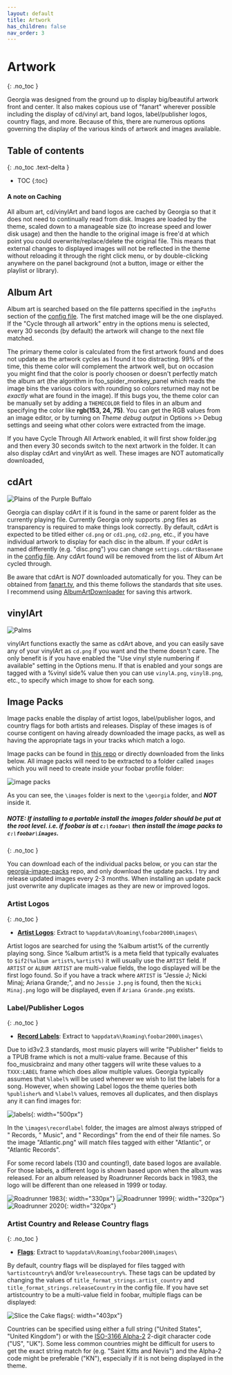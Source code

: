 ```yaml
---
layout: default
title: Artwork
has_children: false
nav_order: 3
---
```

# Artwork
{: .no_toc }

Georgia was designed from the ground up to display big/beautiful artwork front and center. It also makes copious use of "fanart" wherever possible including the display of cd/vinyl art, band logos, label/publisher logos, country flags, and more. Because of this, there are numerous options governing the display of the various kinds of artwork and images available.

## Table of contents
{: .no_toc .text-delta }

* TOC
{:toc}

#### A note on Caching

All album art, cd/vinylArt and band logos are cached by Georgia so that it does not need to continually read from disk. Images are loaded by the theme, scaled down to a manageable size (to increase speed and lower disk usage) and then the handle to the original image is free'd at which point you could overwrite/replace/delete the original file. This means that external changes to displayed images will not be reflected in the theme without reloading it through the right click menu, or by double-clicking anywhere on the panel background (not a button, image or either the playlist or library).

## Album Art

Album art is searched based on the file patterns specified in the `imgPaths` section of the [config file](configuration.html#configuration-sections). The first matched image will be the one displayed. If the "Cycle through all artwork" entry in the options menu is selected, every 30 seconds (by default) the artwork will change to the next file matched.

The primary theme color is calculated from the first artwork found and does not update as the artwork cycles as I found it too distracting. 99% of the time, this theme color will complement the artwork well, but on occasion you might find that the color is poorly choosen or doesn't perfectly match the album art (the algorithm in foo_spider_monkey_panel which reads the image bins the various colors with rounding so colors returned may not be _exactly_ what are found in the image). If this bugs you, the theme color can be manually set by adding a `THEMECOLOR` field to files in an album and specifying the color like **rgb(153, 24, 75)**. You can get the RGB values from an image editor, or by turning on *Theme debug output* in Options >> Debug settings and seeing what other colors were extracted from the image.

If you have Cycle Through All Artwork enabled, it will first show folder.jpg and then every 30 seconds switch to the next artwork in the folder. It can also display cdArt and vinylArt as well. These images are NOT automatically downloaded,

## cdArt

![Plains of the Purple Buffalo](https://user-images.githubusercontent.com/2282004/109050573-28b8a800-769f-11eb-9346-7ee484d4eb27.png)

Georgia can display cdArt if it is found in the same or parent folder as the currently playing file. Currently Georgia only supports .png files as transparency is required to make things look correctly. By default, cdArt is expected to be titled either `cd.png` or `cd1.png`, `cd2.png`, etc., if you have individual artwork to display for each disc in the album. If your cdArt is named differently (e.g. "disc.png") you can change `settings.cdArtBasename` in the [config file](configuration.html). Any cdArt found will be removed from the list of Album Art cycled through.

Be aware that cdArt is *NOT* downloaded automatically for you. They can be obtained from [fanart.tv](https://fanart.tv), and this theme follows the standards that site uses. I recommend using [AlbumArtDownloader](https://sourceforge.net/projects/album-art/) for saving this artwork.

## vinylArt

![Palms](https://user-images.githubusercontent.com/2282004/109051524-3de20680-76a0-11eb-9ad1-2f4df93a0980.png)

vinylArt functions exactly the same as cdArt above, and you can easily save any of your vinylArt as `cd.png` if you want and the theme doesn't care. The only benefit is if you have enabled the "Use vinyl style numbering if available" setting in the Options menu. If that is enabled and your songs are tagged with a %vinyl side% value then you can use `vinylA.png`, `vinylB.png`, etc., to specify which image to show for each song.

## Image Packs

Image packs enable the display of artist logos, label/publisher logos, and country flags for both artists and releases. Display of these images is of course contigent on having already downloaded the image packs, as well as having the appropriate tags in your tracks which match a logo.

Image packs can be found in [this repo](https://github.com/kbuffington/georgia-image-packs) or directly downloaded from the links below. All image packs will need to be extracted to a folder called `images` which you will need to create inside your foobar profile folder:

![image packs](https://user-images.githubusercontent.com/2282004/109053092-f492b680-76a1-11eb-807f-8cb973df24a7.png)

As you can see, the `\images` folder is next to the `\georgia` folder, and _**NOT**_ inside it.

##### NOTE: If installing to a portable install the images folder should be put at the root level. i.e. if foobar is at `c:\foobar\` then install the image packs to `c:\foobar\images`.
{: .no_toc }

You can download each of the individual packs below, or you can star the [georgia-image-packs](https://github.com/kbuffington/georgia-image-packs) repo, and only download the update packs. I try and release updated images every 2-3 months. When installing an update pack just overwrite any duplicate images as they are new or improved logos.

### Artist Logos
{: .no_toc }

* **[Artist Logos](https://github.com/kbuffington/georgia-image-packs/raw/master/artistlogos.zip)**: Extract to `%appdata%\Roaming\foobar2000\images\`

Artist logos are searched for using the %album artist% of the currently playing song. Since %album artist% is a meta field that typically evaluates to `$if2(%album artist%,%artist%)` it will usually use the `ARTIST` field. If `ARTIST` or `ALBUM ARTIST` are multi-value fields, the logo displayed will be the first logo found. So if you have a track where `ARTIST` is "Jessie J; Nicki Minaj; Ariana Grande;", and no `Jessie J.png` is found, then the `Nicki Minaj.png` logo will be displayed, even if `Ariana Grande.png` exists.

### Label/Publisher Logos
{: .no_toc }

* **[Record Labels](https://github.com/kbuffington/georgia-image-packs/raw/master/recordlabel.zip)**: Extract to `%appdata%\Roaming\foobar2000\images\`

Due to id3v2.3 standards, most music players will write "Publisher" fields to a TPUB frame which is not a multi-value frame. Because of this foo_musicbrainz and many other taggers will write these values to a `TXXX:LABEL` frame which does allow multiple values. Georgia typically assumes that `%label%` will be used whenever we wish to list the labels for a song. However, when showing Label logos the theme queries both `%publisher%` and `%label%` values, removes all duplicates, and then displays any it can find images for:

![labels](https://user-images.githubusercontent.com/2282004/109057481-66b9ca00-76a7-11eb-8e31-80afa42ef4bf.png){: width="500px"}

In the `\images\recordlabel` folder, the images are almost always stripped of " Records, " Music", and " Recordings" from the end of their file names. So the image "Atlantic.png" will match files tagged with either "Atlantic", or "Atlantic Records".

For some record labels (130 and counting!), date based logos are available. For those labels, a different logo is shown based upon when the album was released. For an album released by Roadrunner Records back in 1983, the logo will be different than one released in 1999 or today.

![Roadrunner 1983](https://user-images.githubusercontent.com/2282004/109065840-cb7a2200-76b1-11eb-8590-1e5750a9c3a2.png){: width="330px"}
![Roadrunner 1999](https://user-images.githubusercontent.com/2282004/109065874-daf96b00-76b1-11eb-868b-4d312c0f9453.png){: width="320px"}
![Roadrunner 2020](https://user-images.githubusercontent.com/2282004/109066049-198f2580-76b2-11eb-8b8b-64deef1552f6.png){: width="320px"}

### Artist Country and Release Country flags
{: .no_toc }

* **[Flags](https://github.com/kbuffington/georgia-image-packs/raw/master/flags.zip)**: Extract to `%appdata%\Roaming\foobar2000\images\`

By default, country flags will be displayed for files tagged with `%artistcountry%` and/or `%releasecountry%`. These tags can be updated by changing the values of `title_format_strings.artist_country` and `title_format_strings.releaseCountry` in the config file. If you have set artistcountry to be a multi-value field in foobar, multiple flags can be displayed:

![Slice the Cake flags](https://user-images.githubusercontent.com/2282004/109066344-8dc9c900-76b2-11eb-84a8-57c2dc6e5d7f.png){: width="403px"}

Countries can be specified using either a full string ("United States", "United Kingdom") or with the [ISO-3166 Alpha-2](https://en.wikipedia.org/wiki/ISO_3166-1_alpha-2) 2-digit character code ("US", "UK"). Some less common countries might be difficult for users to get the exact string match for (e.g. "Saint Kitts and Nevis") and the Alpha-2 code might be preferable ("KN"), especially if it is not being displayed in the theme.